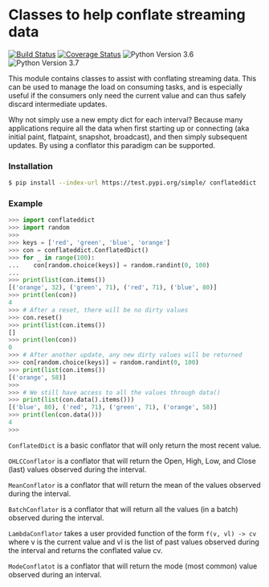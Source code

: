 # Classes to help conflate streaming data

[![Build Status](https://travis-ci.org/christianreimer/conflateddict.svg?branch=master)](https://travis-ci.org/christianreimer/conflateddict)  [![Coverage Status](https://coveralls.io/repos/github/christianreimer/conflateddict/badge.svg?branch=master)](https://coveralls.io/github/christianreimer/conflateddict?branch=master)  ![Python Version 3.6](https://img.shields.io/badge/python-3.6-blue.svg) ![Python Version 3.7](https://img.shields.io/badge/python-3.7-blue.svg)



This module contains classes to assist with conflating streaming data. This can
be used to manage the load on consuming tasks, and is especially useful if the
consumers only need the current value and can thus safely discard intermediate
updates.

Why not simply use a new empty dict for each interval? Because many applications require 
all the data when first starting up or connecting (aka initial paint, flatpaint, snapshot, broadcast), and then simply subsequent updates. By using a conflator this paradigm can be supported.

### Installation
```bash
$ pip install --index-url https://test.pypi.org/simple/ conflateddict
```


### Example
```python
>>> import conflateddict
>>> import random
>>>
>>> keys = ['red', 'green', 'blue', 'orange']
>>> con = conflateddict.ConflatedDict()
>>> for _ in range(100):
...    con[random.choice(keys)] = random.randint(0, 100)
...
>>> print(list(con.items())
[('orange', 32), ('green', 71), ('red', 71), ('blue', 80)]
>>> print(len(con))
4
>>> # After a reset, there will be no dirty values
>>> con.reset()
>>> print(list(con.items())
[]
>>> print(len(con))
0
>>> # After another update, any new dirty values will be returned
>>> con[random.choice(keys)] = random.randint(0, 100)
>>> print(list(con.items())
[('orange', 58)]
>>>
>>> # We still have access to all the values through data()
>>> print(list(con.data().items()))
[('blue', 80), ('red', 71), ('green', 71), ('orange', 58)]
>>> print(len(con.data()))
4
>>>
```


```ConflatedDict``` is a basic conflator that will only return the most recent value.

```OHLCConflator``` is a conflator that will return the Open, High, Low, and Close (last) 
values observed during the interval.

```MeanConflator``` is a conflator that will return the mean of the values observed
during the interval.

```BatchConflator``` is a conflator that will return all the values (in a batch)
observed during the interval.
 
```LambdaConflator``` takes a user provided function of the form ```f(v, vl) -> cv``` where v is the current value and vl is the list of past values observed during the interval and returns the conflated value cv.

```ModeConflatot``` is a conflator that will return the mode (most common) value observed during an interval.
